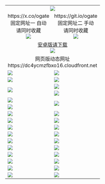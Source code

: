 ﻿<table>
  <tr><td colspan=2 align=center><img src="https://dc4ycmzfbxo16.cloudfront.net/Up/oGate.jpg" /></td></tr>
  <tr>
    <td align=center>https://x.co/ogate<br>固定网址一 自动<br>请同时收藏<br><img src="https://dc4ycmzfbxo16.cloudfront.net/Up/0WMGD1.png" /></td>
    <td align=center>https://git.io/ogate<br>固定网址二 手动<br>请同时收藏<br><img src="https://dc4ycmzfbxo16.cloudfront.net/Up/0WMGD2.png" /></td>
  </tr>
  <tr>
    <td colspan=2 align=center><a href="https://dc4ycmzfbxo16.cloudfront.net/ogUP.aspx?name=0ogate.apk&from=github" target="_blank">安卓版请下载<br/><img src="https://dc4ycmzfbxo16.cloudfront.net/Up/0ogate.jpg" /></a></td>
  </tr>
  <tr><td colspan=2 align=center>网页版动态网址
<br>https://dc4ycmzfbxo16.cloudfront.net
    </td>
  </tr>
  <tr>
    <td><a href="https://dc4ycmzfbxo16.cloudfront.net/oNote.aspx?id=oGate&from=github" target="_blank"><img src="https://dc4ycmzfbxo16.cloudfront.net/Up/0WCYQ.jpg" /></a></td>
    <td><a href="https://dc4ycmzfbxo16.cloudfront.net/oNote.aspx?id=oNote&from=github" target="_blank"><img src="https://dc4ycmzfbxo16.cloudfront.net/Up/0WZTT.jpg" /></a></td>
  </tr>
  <tr>
    <td><a href="https://dc4ycmzfbxo16.cloudfront.net/ogDY.aspx?from=github" target="_blank"><img src="https://dc4ycmzfbxo16.cloudfront.net/Up/DY.jpg"/></a></td>
    <td><a href="https://dc4ycmzfbxo16.cloudfront.net/ogST.aspx?from=github" target="_blank"><img src="https://dc4ycmzfbxo16.cloudfront.net/Up/ST.jpg"/></a></td>
  </tr>
  <tr>
    <td rowspan=2><a href="https://dc4ycmzfbxo16.cloudfront.net/ogUP.aspx?name=WJ.mp4&from=github" target="_blank"><img src="https://dc4ycmzfbxo16.cloudfront.net/Up/WJ.jpg" /></a></td>
    <td><a href="https://dc4ycmzfbxo16.cloudfront.net/ogUP.aspx?name=DKC.mp4&count=17&from=github" target="_blank"><img src="https://dc4ycmzfbxo16.cloudfront.net/Up/DKC.jpg" /></a></td> 
  </tr>
  <tr>
    <td><a href="https://dc4ycmzfbxo16.cloudfront.net/ogUP.aspx?name=LRWS.mp4&count=6B:14,5A:10,5B:35,4A:14,4B:19,3A:10,3B:26,2A:16,2B:21,1A:23,1B:29&from=github" target="_blank"><img src="https://dc4ycmzfbxo16.cloudfront.net/Up/LRWS.jpg" /></a></td>
  </tr>
  <tr>
    <td><a href="https://dc4ycmzfbxo16.cloudfront.net/ogUP.aspx?name=JQR.mp4&count=2&from=github" target="_blank"><img src="https://dc4ycmzfbxo16.cloudfront.net/Up/JQR.jpg" /></a></td>   
    <td rowspan=2><a href="https://dc4ycmzfbxo16.cloudfront.net/ogUP.aspx?name=JP.mp4&count=9&from=github" target="_blank"><img src="https://dc4ycmzfbxo16.cloudfront.net/Up/JP.jpg" /></td>
  </tr>
  <tr>
    <td><a href="https://dc4ycmzfbxo16.cloudfront.net/ogUP.aspx?name=ZSJ.mp4&count=16&from=github" target="_blank"><img src="https://dc4ycmzfbxo16.cloudfront.net/Up/ZSJ.jpg" /></a></td>
  </tr>
  <tr>
    <td><a href="https://dc4ycmzfbxo16.cloudfront.net/ogUP.aspx?name=SSZJ.mp4&count=7&current=2&from=github" target="_blank"><img src="https://dc4ycmzfbxo16.cloudfront.net/Up/SSZJ.jpg" /></a></td>
    <td><a href="https://dc4ycmzfbxo16.cloudfront.net/ogUP.aspx?name=WH.mp4&from=github" target="_blank"><img src="https://dc4ycmzfbxo16.cloudfront.net/Up/WH.jpg" /></a></td>
  </tr>
  <tr>
    <td><a href="https://dc4ycmzfbxo16.cloudfront.net/ogUP.aspx?name=DWHM.mp4&from=github" target="_blank"><img src="https://dc4ycmzfbxo16.cloudfront.net/Up/DWHM.jpg" /></a></td>
    <td><a href="https://dc4ycmzfbxo16.cloudfront.net/ogUP.aspx?name=XTFY.mp4&count=24&from=github" target="_blank"><img src="https://dc4ycmzfbxo16.cloudfront.net/Up/XTFY.jpg" /></a></td>
  </tr>
  <tr>
    <td><a href="https://dc4ycmzfbxo16.cloudfront.net/ogUP.aspx?name=4SQQ.mp4&count=06:5,05:20&current=06:5&from=github" target="_blank"><img src="https://dc4ycmzfbxo16.cloudfront.net/Up/4SQQ0.jpg" /></a></td>
    <td><a href="https://dc4ycmzfbxo16.cloudfront.net/ogUP.aspx?name=4SHQ.mp4&count=06:4,05:29&current=06:4&from=github" target="_blank"><img src="https://dc4ycmzfbxo16.cloudfront.net/Up/4SHQ0.jpg" /></a></td>
  </tr>
  <tr>
    <td><a href="https://dc4ycmzfbxo16.cloudfront.net/ogUP.aspx?name=4SZG.mp4&count=06:5,05:22,04:22&current=06:3&from=github" target="_blank"><img src="https://dc4ycmzfbxo16.cloudfront.net/Up/4SZG0.jpg" /></a></td>
    <td><a href="https://dc4ycmzfbxo16.cloudfront.net/ogUP.aspx?name=4SDJ.mp4&count=06:4,05:48,04:52&current=06:3&from=github" target="_blank"><img src="https://dc4ycmzfbxo16.cloudfront.net/Up/4SDJ0.jpg" /></a></td>
  </tr>
  <tr>
    <td><a href="https://dc4ycmzfbxo16.cloudfront.net/onUP.aspx?name=https://x.co/dtw99&from=github" target="_blank"><img src="https://dc4ycmzfbxo16.cloudfront.net/Up/0DTW.jpg"/></a></td>
    <td><a href="https://dc4ycmzfbxo16.cloudfront.net/onUP.aspx?name=https://d2tyo2h9ydw5hf.cloudfront.net/acenter/&from=github" target="_blank"><img src="https://dc4ycmzfbxo16.cloudfront.net/Up/0TDW.jpg" /></a></td>
  </tr>
  <tr>
    <td><a href="https://dc4ycmzfbxo16.cloudfront.net/onUP.aspx?name=https://d2r8g7swm7yriq.cloudfront.net/gb/nsc413.htm&from=github" target="_blank"><img src="https://dc4ycmzfbxo16.cloudfront.net/Up/0DJY.jpg" /></a></td>
    <td><a href="https://dc4ycmzfbxo16.cloudfront.net/onUP.aspx?name=https://dgyo0jey7vwa5.cloudfront.net/xtr/gb/prog204.html&from=github" target="_blank"><img src="https://dc4ycmzfbxo16.cloudfront.net/Up/0XTR.jpg" /></a></td>
  </tr>
  <tr>
    <td><a href="https://dc4ycmzfbxo16.cloudfront.net/onUP.aspx?name=https://d1o6sqws00r7ay.cloudfront.net&from=github" target="_blank"><img src="https://dc4ycmzfbxo16.cloudfront.net/Up/0MHW.jpg" /></a></td>
    <td><a href="https://dc4ycmzfbxo16.cloudfront.net/onUP.aspx?name=https://d38z1xzg5vtneh.cloudfront.net&from=github" target="_blank"><img src="https://dc4ycmzfbxo16.cloudfront.net/Up/0ZJW.jpg" /></a></td>
  </tr>
  <tr>
    <td><a href="https://dc4ycmzfbxo16.cloudfront.net/ogUP.aspx?name=FG.zip&from=github" target="_blank"><img src="https://dc4ycmzfbxo16.cloudfront.net/Up/FG.jpg" /></a></td>
    <td><a href="https://dc4ycmzfbxo16.cloudfront.net/ogUP.aspx?name=FGA.apk&from=github" target="_blank"><img src="https://dc4ycmzfbxo16.cloudfront.net/Up/FGA.jpg" /></a></td>
  </tr>
  <tr>
    <td><a href="https://dc4ycmzfbxo16.cloudfront.net/ogUP.aspx?name=U.zip&from=github" target="_blank"><img src="https://dc4ycmzfbxo16.cloudfront.net/Up/U.jpg" /></a></td>
    <td><a href="https://dc4ycmzfbxo16.cloudfront.net/ogUP.aspx?name=UA.apk&from=github" target="_blank"><img src="https://dc4ycmzfbxo16.cloudfront.net/Up/UA.jpg" /></a></td>
  </tr>
  <tr>
    <td><a href="https://dc4ycmzfbxo16.cloudfront.net/ogUP.aspx?name=0iPPOTV.zip&from=github" target="_blank"><img src="https://dc4ycmzfbxo16.cloudfront.net/Up/0iPPOTV.jpg" /></a></td>
    <td><a href="https://dc4ycmzfbxo16.cloudfront.net/ogUP.aspx?name=0iNTD.apk&from=github" target="_blank"><img src="https://dc4ycmzfbxo16.cloudfront.net/Up/0iNTD.jpg" /></a></td>
  </tr>
</table>

